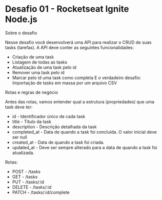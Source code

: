 
# Desafio 01 - Rocketseat Ignite Node.js

Sobre o desafio


Nesse desafio você desenvolverá uma API para realizar o CRUD de suas tasks (tarefas).
A API deve conter as seguintes funcionalidades:
- Criação de uma task
- Listagem de todas as tasks
- Atualização de uma task pelo id
- Remover uma task pelo id
- Marcar pelo id uma task como completa 
E o verdadeiro desafio: Importação de tasks em massa por um arquivo CSV


Rotas e regras de negócio

Antes das rotas, vamos entender qual a estrutura (propriedades) que uma task deve ter:
- id - Identificador único de cada task
- title - Título da task
- description - Descrição detalhada da task
- completed_at - Data de quando a task foi concluída. O valor inicial deve ser null
- created_at - Data de quando a task foi criada.
- updated_at - Deve ser sempre alterado para a data de quando a task foi atualizada.

Rotas:

- POST - /tasks
- GET - /tasks
- PUT - /tasks/:id
- DELETE - /tasks/:id
- PATCH - /tasks/:id/complete